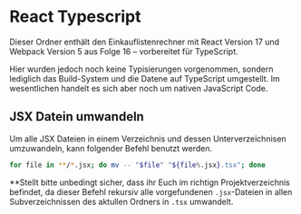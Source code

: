 # React Typescript

Dieser Ordner enthält den Einkauflistenrechner mit React Version 17 und Webpack Version 5 aus Folge 16 – vorbereitet für TypeScript.

Hier wurden jedoch noch keine Typisierungen vorgenommen, sondern lediglich das Build-System und die Datene auf TypeScript umgestellt. Im wesentlichen handelt es sich aber noch um nativen JavaScript Code.

## JSX Datein umwandeln

Um alle JSX Dateien in einem Verzeichnis und dessen Unterverzeichnisen umzuwandeln, kann folgender Befehl benutzt werden.

```bash
for file in **/*.jsx; do mv -- "$file" "${file%.jsx}.tsx"; done
```

**Stellt bitte unbedingt sicher, dass ihr Euch im richtign Projektverzeichnis befindet, da dieser Befehl rekursiv alle vorgefundenen `.jsx`-Dateien in allen Subverzeichnissen des aktullen Ordners in `.tsx` umwandelt.
